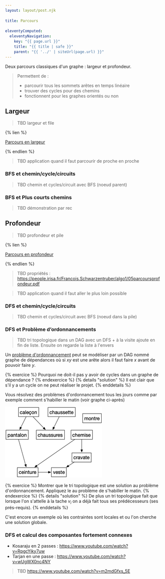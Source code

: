 ```yaml
---
layout: layout/post.njk

title: Parcours

eleventyComputed:
  eleventyNavigation:
    key: "{{ page.url }}"
    title: "{{ title | safe }}"
    parent: "{{ '../' | siteUrl(page.url) }}"
---
```


Deux parcours classiques d'un graphe : largeur et profondeur.

> Permettent de :
>
> - parcourir tous les sommets arêtes en temps linéaire
> - trouver des cycles pour des chemins
> - fonctionnent pour les graphes orientés ou non

## Largeur

> TBD largeur et file

{% lien %}

[Parcours en largeur](https://fr.wikipedia.org/wiki/Algorithme_de_parcours_en_largeur)

{% endlien %}


> TBD application quand il faut parcourir de proche en proche

### BFS et chemin/cycle/circuits

> TBD chemin et cycles/circuit avec BFS (noeud parent)

### BFS et Plus courts chemins

> TBD démonstration par rec

## Profondeur

> TBD profondeur et pile

{% lien %}

[Parcours en profondeur](https://fr.wikipedia.org/wiki/Algorithme_de_parcours_en_profondeur)

{% endlien %}

> TBD propriétés : <https://people.irisa.fr/Francois.Schwarzentruber/algo1/05parcoursprofondeur.pdf>

> TBD application quand il faut aller le plus loin possible

### DFS et chemin/cycle/circuits

> TBD chemin et cycles/circuit avec BFS (noeud dans la pile)

### DFS et Problème d’ordonnancements

> TBD tri topologique dans un DAG avec un DFS + à la visite ajoute en fin de liste. Ensuite on regarde la liste à l'envers

Un [problème d'ordonnancement](https://fr.wikipedia.org/wiki/Th%C3%A9orie_de_l%27ordonnancement) peut se modéliser par un DAG nommé graphe de dépendances où si $xy$ est une arête alors il faut faire $x$ avant de pouvoir faire $y$.

{% exercice %}
Pourquoi ne doit-il pas y avoir de cycles dans un graphe de dépendance ?
{% endexercice %}
{% details "solution" %}
Il est clair que s'il y a un cycle on ne peut réaliser le projet.
{% enddetails %}

Vous résolvez des problèmes d'ordonnancement tous les jours comme par exemple comment s'habiller le matin (voir graphe ci-après)

![habillage](chemin_habillage.png)

{% exercice %}
Montrer que le tri topologique est une solution au problème d'ordonnancement. Appliquez le au problème de s'habiller le matin.
{% endexercice %}
{% details "solution" %}
De plus un tri topologique fait que lorsque l'on s'attelle à la tache $v_i$ on a déjà fait tous ses prédécesseurs (ses prés-requis).
{% enddetails %}

C'est encore un exemple où les contraintes sont locales et ou l'on cherche une solution globale.

### DFS et calcul des composantes fortement connexes

- Kosaraju en 2 passes : <https://www.youtube.com/watch?v=RpgcYiky7uw>
- Tarjan en une passe : <https://www.youtube.com/watch?v=wUgWX0nc4NY>

> TBD <https://www.youtube.com/watch?v=m2mdGfxs_5E>
